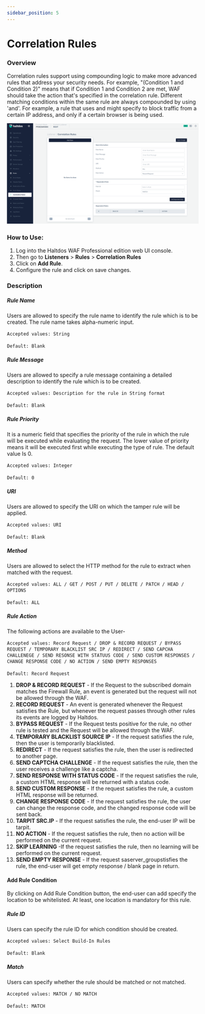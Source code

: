 ```yaml
---
sidebar_position: 5
---
```

# Correlation Rules
   
### Overview 
   
Correlation rules support using compounding logic to make more advanced rules that address your security needs. For example, "(Condition 1 and Condition 2)" means that if Condition 1 and Condition 2 are met, WAF should take the action that's specified in the correlation rule. Different matching conditions within the same rule are always compounded by using 'and'. For example, a rule that uses and might specify to block traffic from a certain IP address, and only if a certain browser is being used. 
   
![correlation_rules](/img/pro-waf/docs/correlation_rules.png)
   
### How to Use:
1. Log into the Haltdos WAF Professional edition web UI console.
2. Then go to **Listeners** > **Rules** > **Correlation Rules**
3. Click on **Add Rule**.
4. Configure the rule and click on save changes.
   
### Description

##### **Rule Name**
Users are allowed to specify the rule name to identify the rule which is to be created. The rule name takes alpha-numeric input.

    Accepted values: String

    Default: Blank  

##### **Rule Message**
Users are allowed to specify a rule message containing a detailed description to identify the rule which is to be created.

    Accepted values: Description for the rule in String format

    Default: Blank  

##### **Rule Priority**
It is a numeric field that specifies the priority of the rule in which the rule will be executed while evaluating the request. The lower value of priority means it will be executed first while executing the type of rule. The default value Is 0. 

    Accepted values: Integer

    Default: 0  

##### **URI**
Users are allowed to specify the URI on which the tamper rule will be applied.

    Accepted values: URI

    Default: Blank  

##### **Method**
Users are allowed to select the HTTP method for the rule to extract when matched with the request.

    Accepted values: ALL / GET / POST / PUT / DELETE / PATCH / HEAD / OPTIONS

    Default: ALL  

##### **Rule Action**
The following actions are available to the User-
   
    Accepted values: Record Request / DROP & RECORD REQUEST / BYPASS REQUEST / TEMPORARY BLACKLIST SRC IP / REDIRECT / SEND CAPCHA CHALLENEGE / SEND RESONSE WITH STATUUS CODE / SEND CUSTOM RESPONSES / CHANGE RESPONSE CODE / NO ACTION / SEND EMPTY RESPONSES

    Default: Record Request  

1. **DROP & RECORD REQUEST** - If the Request to the subscribed domain matches the Firewall Rule, an event is generated but the request will not be allowed through the WAF.
2. **RECORD REQUEST** - An event is generated whenever the Request satisfies the Rule, but whenever the request passes through other rules its events are logged by Haltdos.
3. **BYPASS REQUEST** - If the Request tests positive for the rule, no other rule is tested and the Request will be allowed through the WAF.
4. **TEMPORARY BLACKLIST SOURCE IP** - If the request satisfies the rule, then the user is temporarily blacklisted.
5. **REDIRECT** - If the request satisfies the rule, then the user is redirected to another page.
6. **SEND CAPTCHA CHALLENGE** - If the request satisfies the rule, then the user receives a challenge like a captcha.
7. **SEND RESPONSE WITH STATUS CODE** - If the request satisfies the rule, a custom HTML response will be returned with a status code.
8. **SEND CUSTOM RESPONSE** - If the request satisfies the rule, a custom HTML response will be returned.
9. **CHANGE RESPONSE CODE** - If the request satisfies the rule, the user can change the response code, and the changed response code will be sent back.
10. **TARPIT SRC.IP** - If the request satisfies the rule, the end-user IP will be tarpit.
11. **NO ACTION** - If the request satisfies the rule, then no action will be performed on the current request.
12. **SKIP LEARNING** -If the request satisfies the rule, then no learning will be performed on the current request.
13. **SEND EMPTY RESPONSE** - If the request saserver_groupstisfies the rule, the end-user will get empty response / blank page in return.

#### **Add Rule Condition**
By clicking on Add Rule Condition button, the end-user can add specify the location to be whitelisted. At least, one location is mandatory for this rule. 

##### **Rule ID**
Users can specify the rule ID for which condition should be created. 

    Accepted values: Select Build-In Rules

    Default: Blank  

##### **Match**
Users can specify whether the rule should be matched or not matched.  

    Accepted values: MATCH / NO MATCH

    Default: MATCH  
